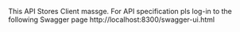 This API Stores Client massge. For API specification pls log-in to the following Swagger page
http://localhost:8300/swagger-ui.html
